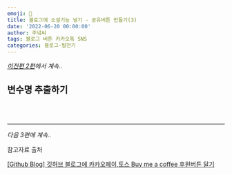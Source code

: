 ```yaml
---
emoji: 🔮
title: 블로그에 소셜기능 넣기 - 공유버튼 만들기(3)
date: '2022-06-20 00:00:00'
author: 주녘씨
tags: 블로그 버튼 카카오톡 SNS
categories: 블로그-발전기
---
```


*[이전편 2편]()에서 계속..*

## **변수명 추출하기**



<br/><br/>

---


*다음 3편에 계속..*


참고자료 출처

[[Github Blog] 깃허브 블로그에 카카오페이,토스 Buy me a coffee 후원버튼 달기](https://devyuseon.github.io/github%20blog/add-kakaopay-donate/)


```toc

```